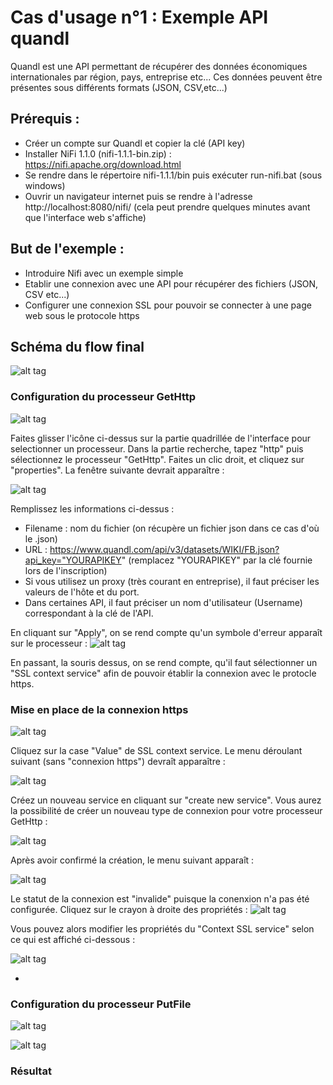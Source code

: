 Cas d'usage n°1 : Exemple API quandl
================

Quandl est une API permettant de récupérer des données économiques internationales par région, pays, entreprise etc...
Ces données peuvent être présentes sous différents formats (JSON, CSV,etc...)


## Prérequis :
- Créer un compte sur Quandl et copier la clé (API key)
- Installer NiFi 1.1.0 (nifi-1.1.1-bin.zip) : https://nifi.apache.org/download.html
- Se rendre dans le répertoire nifi-1.1.1/bin puis exécuter run-nifi.bat (sous windows)
- Ouvrir un navigateur internet puis se rendre à l'adresse http://localhost:8080/nifi/ (cela peut prendre quelques minutes avant que l'interface web s'affiche)

## But de l'exemple :
- Introduire Nifi avec un exemple simple
- Etablir une connexion avec une API pour récupérer des fichiers (JSON, CSV etc...)
- Configurer une connexion SSL pour pouvoir se connecter à une page web sous le protocole https

## Schéma du flow final

![alt tag](https://github.com/DataWarehouse2017/Tests-NiFi/blob/master/Exemple%201/Images/flow1.JPG)

### Configuration du processeur GetHttp

![alt tag](https://github.com/DataWarehouse2017/Tests-NiFi/blob/master/Exemple%201/Images/processeur%20icone.PNG)

Faites glisser l'icône ci-dessus sur la partie quadrillée de l'interface pour selectionner un processeur. Dans la partie recherche, tapez "http" puis sélectionnez le processeur "GetHttp". Faites un clic droit, et cliquez sur "properties". La fenêtre suivante devrait apparaître :

![alt tag](https://github.com/DataWarehouse2017/Tests-NiFi/blob/master/Exemple%201/Images/propri%C3%A9t%C3%A9s%20getHttp.JPG)

Remplissez les informations ci-dessus :

- Filename : nom du fichier (on récupère un fichier json dans ce cas d'où le .json)
- URL : https://www.quandl.com/api/v3/datasets/WIKI/FB.json?api_key="YOURAPIKEY" (remplacez "YOURAPIKEY" par la clé fournie lors de l'inscription)
- Si vous utilisez un proxy (très courant en entreprise), il faut préciser les valeurs de l'hôte et du port.
- Dans certaines API, il faut préciser un nom d'utilisateur (Username) correspondant à la clé de l'API.

En cliquant sur "Apply", on se rend compte qu'un symbole d'erreur apparaît sur le processeur : ![alt tag](https://github.com/DataWarehouse2017/Tests-NiFi/blob/master/Exemple%201/Images/warning.PNG)

En passant, la souris dessus, on se rend compte, qu'il faut sélectionner un "SSL context service" afin de pouvoir établir la connexion avec le protocle https.

### Mise en place de la connexion https

![alt tag](https://github.com/DataWarehouse2017/Tests-NiFi/blob/master/Exemple%201/Images/propri%C3%A9t%C3%A9s%20getHttp.JPG)

Cliquez sur la case "Value" de SSL context service. Le menu déroulant suivant (sans "connexion https") devraît apparaître :

![alt tag](https://github.com/DataWarehouse2017/Tests-NiFi/blob/master/Exemple%201/Images/create%20new%20service.JPG)

Créez un nouveau service en cliquant sur "create new service". Vous aurez la possibilité de créer un nouveau type de connexion pour votre processeur GetHttp :

![alt tag](https://github.com/DataWarehouse2017/Tests-NiFi/blob/master/Exemple%201/Images/add%20ControllerService.JPG)

Après avoir confirmé la création, le menu suivant apparaît :

![alt tag](https://github.com/DataWarehouse2017/Tests-NiFi/blob/master/Exemple%201/Images/props%20ssl.JPG)

Le statut de la connexion est "invalide" puisque la conenxion n'a pas été configurée. Cliquez sur le crayon à droite des propriétés : ![alt tag](https://github.com/DataWarehouse2017/Tests-NiFi/blob/master/Exemple%201/Images/crayon%20modif.JPG)

Vous pouvez alors modifier les propriétés du "Context SSL service" selon ce qui est affiché ci-dessous :

![alt tag](https://github.com/DataWarehouse2017/Tests-NiFi/blob/master/Exemple%201/Images/props%20ssl%202.JPG)

- 

### Configuration du processeur PutFile

![alt tag](https://github.com/DataWarehouse2017/Tests-NiFi/blob/master/Exemple%201/Images/putfile%20processor%20settings.JPG)

![alt tag](https://github.com/DataWarehouse2017/Tests-NiFi/blob/master/Exemple%201/Images/putFile%20properties.JPG)

### Résultat



